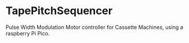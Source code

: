 # TapePitchSequencer
Pulse Width Modulation Motor controller for Cassette Machines, using a raspberry Pi Pico. 
